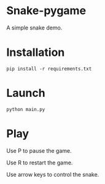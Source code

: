 # Snake-pygame

A simple snake demo.

# Installation

```
pip install -r requirements.txt
```

# Launch

```
python main.py
```

# Play

Use P to pause the game.

Use R to restart the game.

Use arrow keys to control the snake.